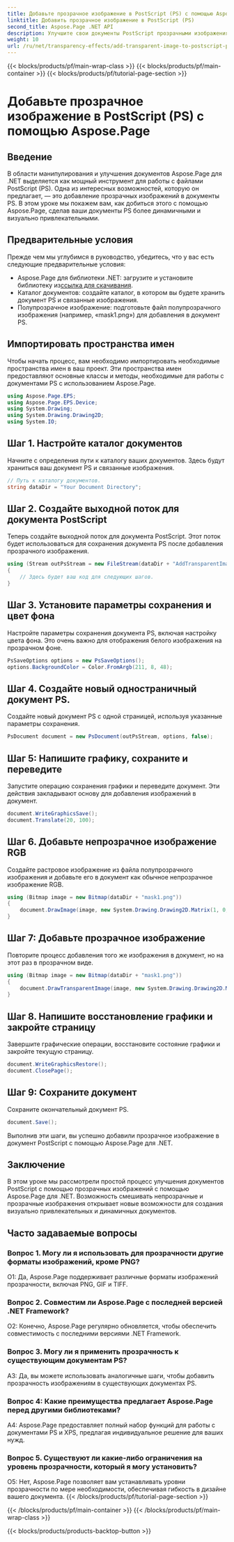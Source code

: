 ```yaml
---
title: Добавьте прозрачное изображение в PostScript (PS) с помощью Aspose.Page
linktitle: Добавить прозрачное изображение в PostScript (PS)
second_title: Aspose.Page .NET API
description: Улучшите свои документы PostScript прозрачными изображениями с помощью Aspose.Page для .NET. Следуйте нашему пошаговому руководству, чтобы получить динамичные и визуально привлекательные результаты.
weight: 10
url: /ru/net/transparency-effects/add-transparent-image-to-postscript-ps/
---
```


{{< blocks/products/pf/main-wrap-class >}}
{{< blocks/products/pf/main-container >}}
{{< blocks/products/pf/tutorial-page-section >}}

# Добавьте прозрачное изображение в PostScript (PS) с помощью Aspose.Page

## Введение

В области манипулирования и улучшения документов Aspose.Page для .NET выделяется как мощный инструмент для работы с файлами PostScript (PS). Одна из интересных возможностей, которую он предлагает, — это добавление прозрачных изображений в документы PS. В этом уроке мы покажем вам, как добиться этого с помощью Aspose.Page, сделав ваши документы PS более динамичными и визуально привлекательными.

## Предварительные условия

Прежде чем мы углубимся в руководство, убедитесь, что у вас есть следующие предварительные условия:

-  Aspose.Page для библиотеки .NET: загрузите и установите библиотеку из[ссылка для скачивания](https://releases.aspose.com/page/net/).
- Каталог документов: создайте каталог, в котором вы будете хранить документ PS и связанные изображения.
- Полупрозрачное изображение: подготовьте файл полупрозрачного изображения (например, «mask1.png») для добавления в документ PS.

## Импортировать пространства имен

Чтобы начать процесс, вам необходимо импортировать необходимые пространства имен в ваш проект. Эти пространства имен предоставляют основные классы и методы, необходимые для работы с документами PS с использованием Aspose.Page.

```csharp
using Aspose.Page.EPS;
using Aspose.Page.EPS.Device;
using System.Drawing;
using System.Drawing.Drawing2D;
using System.IO;
```

## Шаг 1. Настройте каталог документов

Начните с определения пути к каталогу ваших документов. Здесь будут храниться ваш документ PS и связанные изображения.

```csharp
// Путь к каталогу документов.
string dataDir = "Your Document Directory";
```

## Шаг 2. Создайте выходной поток для документа PostScript

Теперь создайте выходной поток для документа PostScript. Этот поток будет использоваться для сохранения документа PS после добавления прозрачного изображения.

```csharp
using (Stream outPsStream = new FileStream(dataDir + "AddTransparentImage_outPS.ps", FileMode.Create))
{
    // Здесь будет ваш код для следующих шагов.
}
```

## Шаг 3. Установите параметры сохранения и цвет фона

Настройте параметры сохранения документа PS, включая настройку цвета фона. Это очень важно для отображения белого изображения на прозрачном фоне.

```csharp
PsSaveOptions options = new PsSaveOptions();
options.BackgroundColor = Color.FromArgb(211, 8, 48);
```

## Шаг 4. Создайте новый одностраничный документ PS.

Создайте новый документ PS с одной страницей, используя указанные параметры сохранения.

```csharp
PsDocument document = new PsDocument(outPsStream, options, false);
```

## Шаг 5: Напишите графику, сохраните и переведите

Запустите операцию сохранения графики и переведите документ. Эти действия закладывают основу для добавления изображений в документ.

```csharp
document.WriteGraphicsSave();
document.Translate(20, 100);
```

## Шаг 6. Добавьте непрозрачное изображение RGB

Создайте растровое изображение из файла полупрозрачного изображения и добавьте его в документ как обычное непрозрачное изображение RGB.

```csharp
using (Bitmap image = new Bitmap(dataDir + "mask1.png"))
{
    document.DrawImage(image, new System.Drawing.Drawing2D.Matrix(1, 0, 0, 1, 100, 0), Color.Empty);
}
```

## Шаг 7: Добавьте прозрачное изображение

Повторите процесс добавления того же изображения в документ, но на этот раз в прозрачном виде.

```csharp
using (Bitmap image = new Bitmap(dataDir + "mask1.png"))
{
    document.DrawTransparentImage(image, new System.Drawing.Drawing2D.Matrix(1, 0, 0, 1, 350, 0), 255);
}
```

## Шаг 8. Напишите восстановление графики и закройте страницу

Завершите графические операции, восстановите состояние графики и закройте текущую страницу.

```csharp
document.WriteGraphicsRestore();
document.ClosePage();
```

## Шаг 9: Сохраните документ

Сохраните окончательный документ PS.

```csharp
document.Save();
```

Выполнив эти шаги, вы успешно добавили прозрачное изображение в документ PostScript с помощью Aspose.Page для .NET.

## Заключение

В этом уроке мы рассмотрели простой процесс улучшения документов PostScript с помощью прозрачных изображений с помощью Aspose.Page для .NET. Возможность смешивать непрозрачные и прозрачные изображения открывает новые возможности для создания визуально привлекательных и динамичных документов.

## Часто задаваемые вопросы

### Вопрос 1. Могу ли я использовать для прозрачности другие форматы изображений, кроме PNG?

О1: Да, Aspose.Page поддерживает различные форматы изображений прозрачности, включая PNG, GIF и TIFF.

### Вопрос 2. Совместим ли Aspose.Page с последней версией .NET Framework?

О2: Конечно, Aspose.Page регулярно обновляется, чтобы обеспечить совместимость с последними версиями .NET Framework.

### Вопрос 3. Могу ли я применить прозрачность к существующим документам PS?

A3: Да, вы можете использовать аналогичные шаги, чтобы добавить прозрачность изображениям в существующих документах PS.

### Вопрос 4: Какие преимущества предлагает Aspose.Page перед другими библиотеками?

A4: Aspose.Page предоставляет полный набор функций для работы с документами PS и XPS, предлагая индивидуальное решение для ваших нужд.

### Вопрос 5. Существуют ли какие-либо ограничения на уровень прозрачности, который я могу установить?

О5: Нет, Aspose.Page позволяет вам устанавливать уровни прозрачности по мере необходимости, обеспечивая гибкость в дизайне вашего документа.
{{< /blocks/products/pf/tutorial-page-section >}}

{{< /blocks/products/pf/main-container >}}
{{< /blocks/products/pf/main-wrap-class >}}

{{< blocks/products/products-backtop-button >}}

